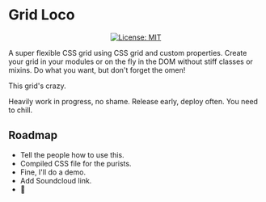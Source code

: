 # Grid Loco

<p style="text-align: center">
    <a href="https://github.com/elfacht/grid-loco/blob/master/LICENSE.md">
        <img alt="License: MIT" src="https://img.shields.io/badge/license-MIT-yellow.svg" target="_blank" />
    </a>
</p>
A super flexible CSS grid using CSS grid and custom properties.
Create your grid in your modules or on the fly in the DOM without
stiff classes or mixins. Do what you want, but don't forget the omen!

This grid's crazy.

Heavily work in progress, no shame.
Release early, deploy often.
You need to chill.


## Roadmap

* Tell the people how to use this.
* Compiled CSS file for the purists.
* Fine, I'll do a demo.
* Add Soundcloud link.
* 👀
